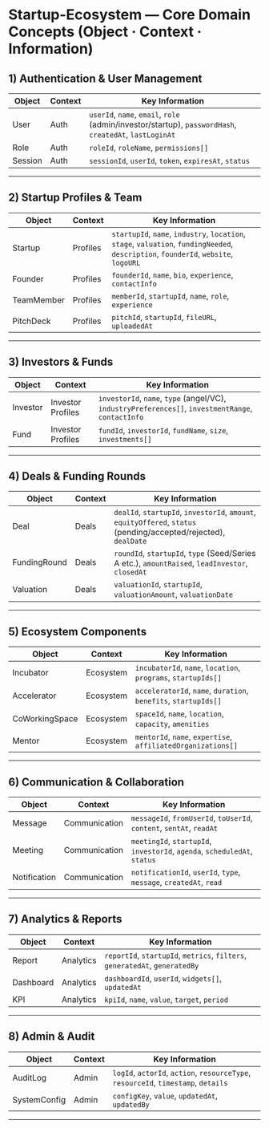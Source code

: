 # Startup-Ecosystem — Core Domain Concepts (Object · Context · Information)

## 1) Authentication & User Management

| Object  | Context        | Key Information |
|---------|----------------|-----------------|
| User    | Auth           | `userId`, `name`, `email`, `role` (admin/investor/startup), `passwordHash`, `createdAt`, `lastLoginAt` |
| Role    | Auth           | `roleId`, `roleName`, `permissions[]` |
| Session | Auth           | `sessionId`, `userId`, `token`, `expiresAt`, `status` |

---

## 2) Startup Profiles & Team

| Object         | Context           | Key Information |
|----------------|-------------------|-----------------|
| Startup        | Profiles          | `startupId`, `name`, `industry`, `location`, `stage`, `valuation`, `fundingNeeded`, `description`, `founderId`, `website`, `logoURL` |
| Founder        | Profiles          | `founderId`, `name`, `bio`, `experience`, `contactInfo` |
| TeamMember     | Profiles          | `memberId`, `startupId`, `name`, `role`, `experience` |
| PitchDeck      | Profiles          | `pitchId`, `startupId`, `fileURL`, `uploadedAt` |

---

## 3) Investors & Funds

| Object        | Context           | Key Information |
|---------------|-------------------|-----------------|
| Investor      | Investor Profiles | `investorId`, `name`, `type` (angel/VC), `industryPreferences[]`, `investmentRange`, `contactInfo` |
| Fund          | Investor Profiles | `fundId`, `investorId`, `fundName`, `size`, `investments[]` |

---

## 4) Deals & Funding Rounds

| Object         | Context         | Key Information |
|----------------|-----------------|-----------------|
| Deal           | Deals           | `dealId`, `startupId`, `investorId`, `amount`, `equityOffered`, `status` (pending/accepted/rejected), `dealDate` |
| FundingRound   | Deals           | `roundId`, `startupId`, `type` (Seed/Series A etc.), `amountRaised`, `leadInvestor`, `closedAt` |
| Valuation      | Deals           | `valuationId`, `startupId`, `valuationAmount`, `valuationDate` |

---

## 5) Ecosystem Components

| Object            | Context         | Key Information |
|-------------------|-----------------|-----------------|
| Incubator         | Ecosystem       | `incubatorId`, `name`, `location`, `programs`, `startupIds[]` |
| Accelerator       | Ecosystem       | `acceleratorId`, `name`, `duration`, `benefits`, `startupIds[]` |
| CoWorkingSpace    | Ecosystem       | `spaceId`, `name`, `location`, `capacity`, `amenities` |
| Mentor            | Ecosystem       | `mentorId`, `name`, `expertise`, `affiliatedOrganizations[]` |

---

## 6) Communication & Collaboration

| Object         | Context         | Key Information |
|----------------|-----------------|-----------------|
| Message        | Communication   | `messageId`, `fromUserId`, `toUserId`, `content`, `sentAt`, `readAt` |
| Meeting        | Communication   | `meetingId`, `startupId`, `investorId`, `agenda`, `scheduledAt`, `status` |
| Notification   | Communication   | `notificationId`, `userId`, `type`, `message`, `createdAt`, `read` |

---

## 7) Analytics & Reports

| Object     | Context           | Key Information |
|------------|-------------------|-----------------|
| Report     | Analytics         | `reportId`, `startupId`, `metrics`, `filters`, `generatedAt`, `generatedBy` |
| Dashboard  | Analytics         | `dashboardId`, `userId`, `widgets[]`, `updatedAt` |
| KPI        | Analytics         | `kpiId`, `name`, `value`, `target`, `period` |

---

## 8) Admin & Audit

| Object     | Context       | Key Information |
|------------|---------------|-----------------|
| AuditLog   | Admin         | `logId`, `actorId`, `action`, `resourceType`, `resourceId`, `timestamp`, `details` |
| SystemConfig | Admin       | `configKey`, `value`, `updatedAt`, `updatedBy` |

---
